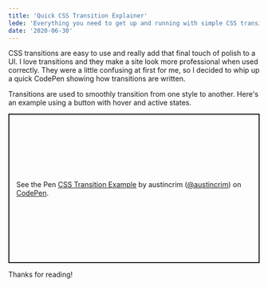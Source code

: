 ```yaml
---
title: 'Quick CSS Transition Explainer'
lede: 'Everything you need to get up and running with simple CSS transitions, explained through an embedded CodePen.'
date: '2020-06-30'
---
```


CSS transitions are easy to use and really add that final touch of polish to a UI. I love transitions and they make a site look more professional when used correctly. They were a little confusing at first for me, so I decided to whip up a quick CodePen showing how transitions are written.

Transitions are used to smoothly transition from one style to another. Here's an example using a button with hover and active states.

<p class="codepen" data-height="299" data-theme-id="light" data-default-tab="css,result" data-user="austincrim" data-slug-hash="rNxYMxa" style="height: 299px; box-sizing: border-box; display: flex; align-items: center; justify-content: center; border: 2px solid; margin: 1em 0; padding: 1em;" data-pen-title="CSS Transition Example">
  <span>See the Pen <a href="https://codepen.io/austincrim/pen/rNxYMxa">
  CSS Transition Example</a> by austincrim (<a href="https://codepen.io/austincrim">@austincrim</a>)
  on <a href="https://codepen.io">CodePen</a>.</span>
</p>
<script async src="https://static.codepen.io/assets/embed/ei.js"></script>

Thanks for reading!
